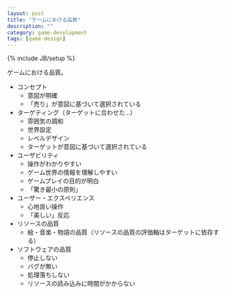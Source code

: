 ```yaml
---
layout: post
title: "ゲームにおける品質"
description: ""
category: game-development
tags: [game-design]
---
```

{% include JB/setup %}

ゲームにおける品質。

- コンセプト
    - 意図が明確
    - 「売り」が意図に基づいて選択されている
- ターゲティング（ターゲットに合わせた…）
    - 雰囲気の調和
    - 世界設定
    - レベルデザイン
    - ターゲットが意図に基づいて選択されている
- ユーザビリティ
    - 操作がわかりやすい
    - ゲーム世界の情報を理解しやすい
    - ゲームプレイの目的が明白
    - 「驚き最小の原則」
- ユーザー・エクスペリエンス
    - 心地良い操作
    - 「美しい」反応
- リソースの品質
    - 絵・音楽・物語の品質（リソースの品質の評価軸はターゲットに依存する）
- ソフトウェアの品質
    - 停止しない
    - バグが無い
    - 処理落ちしない
    - リソースの読み込みに時間がかからない
